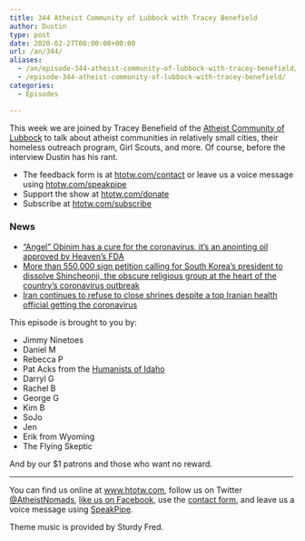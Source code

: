 ```yaml
---
title: 344 Atheist Community of Lubbock with Tracey Benefield
author: Dustin
type: post
date: 2020-02-27T08:00:00+00:00
url: /an/344/
aliases:
  - /an/episode-344-atheist-community-of-lubbock-with-tracey-benefield/
  - /episode-344-atheist-community-of-lubbock-with-tracey-benefield/
categories:
  - Episodes

---
```

<div id="buzzsprout-player-10552765"></div><script src="https://www.buzzsprout.com/1983601/10552765-344-atheist-community-of-lubbock-with-tracey-benefield.js?container_id=buzzsprout-player-10552765&player=small" type="text/javascript" charset="utf-8"></script>

This week we are joined by Tracey Benefield of the [Atheist Community of Lubbock][1] to talk about atheist communities in relatively small cities, their homeless outreach program, Girl Scouts, and more. Of course, before the interview Dustin has his rant.

<!--more-->

 * The feedback form is at [htotw.com/contact](https://htotw.com/contact) or leave us a voice message using <a href="https://htotw.com/speakpipe" target="_blank" rel="noopener noreferrer">htotw.com/speakpipe</a>
 * Support the show at <a href="https://htotw.com/donate" target="_blank" rel="noopener noreferrer">htotw.com/donate</a>
 * Subscribe at <a href="https://htotw.com/subscribe" target="_blank" rel="noopener noreferrer">htotw.com/subscribe</a>

### News

  * [“Angel” Obinim has a cure for the coronavirus, it’s an anointing oil approved by Heaven’s FDA][2]
  * [More than 550,000 sign petition calling for South Korea’s president to dissolve Shincheonji, the obscure religious group at the heart of the country’s coronavirus outbreak][3]
  * [Iran continues to refuse to close shrines despite a top Iranian health official getting the coronavirus][4]

This episode is brought to you by:

  * Jimmy Ninetoes
  * Daniel M
  * Rebecca P
  * Pat Acks from the <a href="https://www.humanistsofidaho.org" target="_blank" rel="noopener noreferrer">Humanists of Idaho</a>
  * Darryl G
  * Rachel B
  * George G
  * Kim B
  * SoJo
  * Jen
  * Erik from Wyoming
  * The Flying Skeptic

And by our $1 patrons and those who want no reward.

<hr width="500" />

You can find us online at <a href="https://www.htotw.com/" target="_blank" rel="noopener noreferrer">www.htotw.com</a>, follow us on Twitter <a href="https://twitter.com/AtheistNomads" target="_blank" rel="noopener noreferrer">@AtheistNomads</a>, <a href="https://htotw.com/facebook" target="_blank" rel="noopener noreferrer">like us on Facebook</a>, use the [contact form](https://htotw.com/contact), and leave us a voice message using <a href="https://htotw.com/speakpipe" target="_blank" rel="noopener noreferrer">SpeakPipe</a>.

Theme music is provided by Sturdy Fred.

 [1]: https://www.atheistsoflbk.com/
 [2]: https://www.ghpage.com/angel-obinim-cure-coronavirus-outdoors-anointing-oil-remedy/115290/
 [3]: http://m.koreaherald.com/view.php?ud=20200224000676
 [4]: https://www.bbc.com/news/world-middle-east-51628484